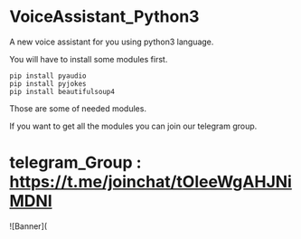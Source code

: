 # VoiceAssistant_Python3

A new voice assistant for you using python3 language. 

You will have to install some modules first.

```
pip install pyaudio
pip install pyjokes
pip install beautifulsoup4
```
Those are some of needed modules.

If you want to get all the modules you can join our telegram group.

# telegram_Group : https://t.me/joinchat/tOleeWgAHJNiMDNl

![Banner](
